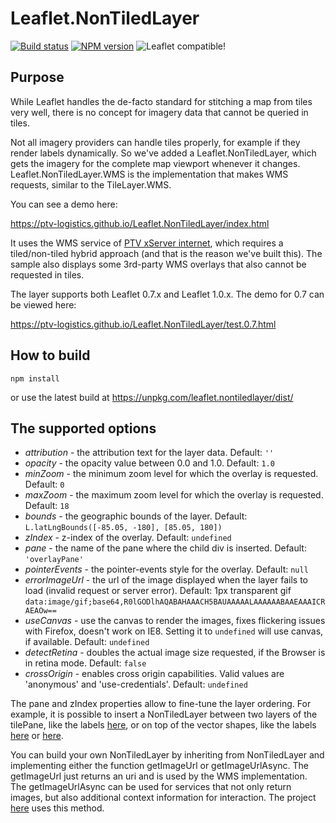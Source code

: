 # Leaflet.NonTiledLayer 

[![Build status](https://travis-ci.org/ptv-logistics/Leaflet.NonTiledLayer.svg)](https://travis-ci.org/ptv-logistics/Leaflet.NonTiledLayer)
[![NPM version](https://img.shields.io/npm/v/leaflet.nontiledlayer.svg)](https://www.npmjs.com/package/leaflet.nontiledlayer)
![Leaflet compatible!](https://img.shields.io/badge/Leaflet-0.7.x%2F1.x-blue.svg?style=flat)

## Purpose

While Leaflet handles the de-facto standard for stitching a map from tiles very well, 
there is no concept for imagery data that cannot be queried in tiles.

Not all imagery providers can handle tiles properly, for example if they render labels dynamically.
So we've added a Leaflet.NonTiledLayer, which gets the imagery for the complete map viewport whenever it changes.
Leaflet.NonTiledLayer.WMS is the implementation that makes WMS requests, similar to the TileLayer.WMS.

You can see a demo here:

https://ptv-logistics.github.io/Leaflet.NonTiledLayer/index.html

It uses the WMS service of [PTV xServer internet](https://www.ptvgroup.com/en/solutions/products/ptv-xserver/), which requires a tiled/non-tiled hybrid approach (and that is the reason we've built this).
The sample also displays some 3rd-party WMS overlays that also cannot be requested in tiles.

The layer supports both Leaflet 0.7.x and Leaflet 1.0.x. The demo for 0.7 can be viewed here:

https://ptv-logistics.github.io/Leaflet.NonTiledLayer/test.0.7.html

## How to build

```npm install``` 

or use the latest build at https://unpkg.com/leaflet.nontiledlayer/dist/

## The supported options

* *attribution* - the attribution text for the layer data. Default: ```''```
* *opacity* - the opacity value between 0.0 and 1.0. Default: ```1.0```
* *minZoom* - the minimum zoom level for which the overlay is requested. Default: ```0```
* *maxZoom* - the maximum zoom level for which the overlay is requested. Default: ```18```
* *bounds* - the geographic bounds of the layer. Default: ```L.latLngBounds([-85.05, -180], [85.05, 180])```
* *zIndex* - z-index of the overlay. Default: ```undefined```
* *pane* - the name of the pane where the child div is inserted. Default: ```'overlayPane'``` 
* *pointerEvents* - the pointer-events style for the overlay. Default: ```null```
* *errorImageUrl* - the url of the image displayed when the layer fails to load (invalid request or server error). Default: 1px transparent gif ```data:image/gif;base64,R0lGODlhAQABAHAAACH5BAUAAAAALAAAAAABAAEAAAICRAEAOw==```
* *useCanvas* - use the canvas to render the images, fixes flickering issues with Firefox, doesn't work on IE8. Setting it to ```undefined``` will use canvas, if available. Default: ```undefined``` 
* *detectRetina* - doubles the actual image size requested, if the Browser is in retina mode. Default: ```false```
* *crossOrigin* - enables cross origin capabilities. Valid values are 'anonymous' and 'use-credentials'. Default: ```undefined```

The pane and zIndex properties allow to fine-tune the layer ordering. For example, it is possible to insert a NonTiledLayer between two layers of the tilePane, like the labels [here](http://176.95.37.29/coveragedemo/), or on top of the vector shapes, like the labels [here](https://ptv-logistics.github.io/fl-labs/) or [here](https://api-eu-test.cloud.ptvgroup.com/CodeSampleBrowser/index.jsp#samples/data-rendering-geoJson/view).

You can build your own NonTiledLayer by inheriting from NonTiledLayer and implementing either the function getImageUrl or getImageUrlAsync. The getImageUrl just returns an uri and is used by the WMS implementation. The getImageUrlAsync can be used for services that not only return images, but also additional context information for interaction. The project [here](https://ptv-logistics.github.io/Leaflet.PtvLayer/) uses this method.
